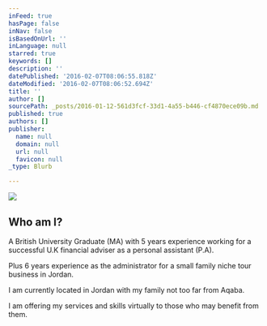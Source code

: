 ```yaml
---
inFeed: true
hasPage: false
inNav: false
isBasedOnUrl: ''
inLanguage: null
starred: true
keywords: []
description: ''
datePublished: '2016-02-07T08:06:55.818Z'
dateModified: '2016-02-07T08:06:52.694Z'
title: ''
author: []
sourcePath: _posts/2016-01-12-561d3fcf-33d1-4a55-b446-cf4870ece09b.md
published: true
authors: []
publisher:
  name: null
  domain: null
  url: null
  favicon: null
_type: Blurb

---
```

![](https://s3-us-west-2.amazonaws.com/the-grid-img/p/40b18ef5acc89a5ae8f9055f63703fe098e6029f.jpg)

## Who am I?

A British University Graduate (MA) with 5 years experience working for a successful U.K financial adviser as a personal assistant (P.A). 

Plus 6 years experience as the administrator for a small family niche tour business in Jordan.

I am currently located in Jordan with my family not too far from Aqaba. 

I am offering my services and skills virtually to those who may benefit from them.